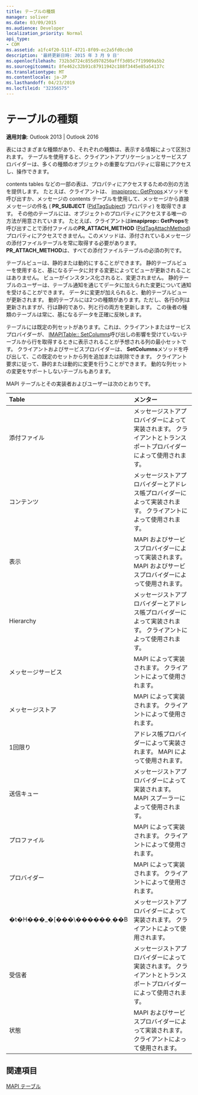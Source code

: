 ```yaml
---
title: テーブルの種類
manager: soliver
ms.date: 03/09/2015
ms.audience: Developer
localization_priority: Normal
api_type:
- COM
ms.assetid: a1fc4f20-511f-4721-8f09-ec2a5fd0ccb0
description: '最終更新日時: 2015 年 3 月 9 日'
ms.openlocfilehash: 732b3d724c855d978250afff3d05c7f19909a5b2
ms.sourcegitcommit: 8fe462c32b91c87911942c188f3445e85a54137c
ms.translationtype: MT
ms.contentlocale: ja-JP
ms.lasthandoff: 04/23/2019
ms.locfileid: "32356575"
---
```

# <a name="types-of-tables"></a>テーブルの種類

  
  
**適用対象**: Outlook 2013 | Outlook 2016 
  
表にはさまざまな種類があり、それぞれの種類は、表示する情報によって区別されます。 テーブルを使用すると、クライアントアプリケーションとサービスプロバイダーは、多くの種類のオブジェクトの重要なプロパティに容易にアクセスし、操作できます。 
  
contents tables などの一部の表は、プロパティにアクセスするための別の方法を提供します。 たとえば、クライアントは、 [imapiprop:: GetProps](imapiprop-getprops.md)メソッドを呼び出すか、メッセージの contents テーブルを使用して、メッセージから直接メッセージの件名 ( **PR_SUBJECT** ([PidTagSubject](pidtagsubject-canonical-property.md)) プロパティ) を取得できます。 その他のテーブルには、オブジェクトのプロパティにアクセスする唯一の方法が用意されています。 たとえば、クライアントは**imapiprop:: GetProps**を呼び出すことで添付ファイルの**PR_ATTACH_METHOD** ([PidTagAttachMethod](pidtagattachmethod-canonical-property.md)) プロパティにアクセスできません。このメソッドは、添付されているメッセージの添付ファイルテーブルを常に取得する必要があります。 **PR_ATTACH_METHOD**は、すべての添付ファイルテーブルの必須の列です。 
  
テーブルビューは、静的または動的にすることができます。 静的テーブルビューを使用すると、基になるデータに対する変更によってビューが更新されることはありません。 ビューがインスタンス化されると、変更されません。 静的テーブルのユーザーは、テーブル通知を通じてデータに加えられた変更について通知を受けることができます。 データに変更が加えられると、動的テーブルビューが更新されます。 動的テーブルには2つの種類があります。ただし、各行の列は更新されますが、行は静的であり、列と行の両方を更新します。 この後者の種類のテーブルは常に、基になるデータを正確に反映します。
  
テーブルには既定の列セットがあります。これは、クライアントまたはサービスプロバイダーが、 [IMAPITable:: SetColumns](imapitable-setcolumns.md)呼び出しの影響を受けていないテーブルから行を取得するときに表示されることが予想される列の最小セットです。 クライアントおよびサービスプロバイダーは、 **SetColumns**メソッドを呼び出して、この既定のセットから列を追加または削除できます。 クライアント要求に従って、静的または動的に変更を行うことができます。 動的な列セットの変更をサポートしないテーブルもあります。 
  
MAPI テーブルとその実装者およびユーザーは次のとおりです。
  
|**Table**|**メンター**|
|:-----|:-----|
|添付ファイル  <br/> |メッセージストアプロバイダーによって実装されます。 クライアントとトランスポートプロバイダーによって使用されます。  <br/> |
|コンテンツ  <br/> |メッセージストアプロバイダーとアドレス帳プロバイダーによって実装されます。 クライアントによって使用されます。  <br/> |
|表示  <br/> |MAPI およびサービスプロバイダーによって実装されます。 MAPI およびサービスプロバイダーによって使用されます。  <br/> |
|Hierarchy  <br/> |メッセージストアプロバイダーとアドレス帳プロバイダーによって実装されます。 クライアントによって使用されます。  <br/> |
|メッセージサービス  <br/> |MAPI によって実装されます。 クライアントによって使用されます。  <br/> |
|メッセージストア  <br/> |MAPI によって実装されます。 クライアントによって使用されます。  <br/> |
|1回限り  <br/> |アドレス帳プロバイダーによって実装されます。 MAPI によって使用されます。  <br/> |
|送信キュー  <br/> |メッセージストアプロバイダーによって実装されます。 MAPI スプーラーによって使用されます。  <br/> |
|プロファイル  <br/> |MAPI によって実装されます。 クライアントによって使用されます。  <br/> |
|プロバイダー  <br/> |MAPI によって実装されます。 クライアントによって使用されます。  <br/> |
|�t�H���_�[���\������܂��B  <br/> |メッセージストアプロバイダーによって実装されます。 クライアントによって使用されます。  <br/> |
|受信者  <br/> |メッセージストアプロバイダーによって実装されます。 クライアントとトランスポートプロバイダーによって使用されます。  <br/> |
|状態  <br/> |MAPI およびサービスプロバイダーによって実装されます。 クライアントによって使用されます。  <br/> |
   
## <a name="see-also"></a>関連項目



[MAPI テーブル](mapi-tables.md)

